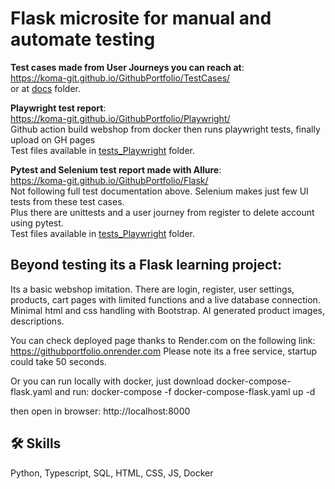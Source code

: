 
# Flask microsite for manual and automate testing

**Test cases made from User Journeys you can reach at**: <br>
https://koma-git.github.io/GithubPortfolio/TestCases/ <br>
or at [docs](/Flask/tests_Playwright/tests/docs/) folder.

**Playwright test report**: <br>
https://koma-git.github.io/GithubPortfolio/Playwright/ <br>
Github action build webshop from docker then runs playwright tests, finally upload on GH pages <br>
Test files available in [tests_Playwright](/Flask/tests_Playwright/tests/) folder.

**Pytest and Selenium test report made with Allure**: <br>
https://koma-git.github.io/GithubPortfolio/Flask/ <br>
Not following full test documentation above. Selenium makes just few UI tests from these test cases. <br>
Plus there are unittests and a user journey from register to delete account using pytest. <br>
Test files available in [tests_Playwright](/Flask/tests_Selenium/) folder. <br>

## Beyond testing its a Flask learning project:

Its a basic webshop imitation. There are login, register, user settings, products, cart pages with limited functions and a live database connection. Minimal html and css handling with Bootstrap. AI generated product images, descriptions.

You can check deployed page thanks to Render.com on the following link:
https://githubportfolio.onrender.com
Please note its a free service, startup could take 50 seconds.

Or you can run locally with docker, just download docker-compose-flask.yaml and run:
    docker-compose -f docker-compose-flask.yaml up -d

then open in browser:
    http://localhost:8000

## 🛠 Skills
Python, Typescript, SQL, HTML, CSS, JS, Docker
